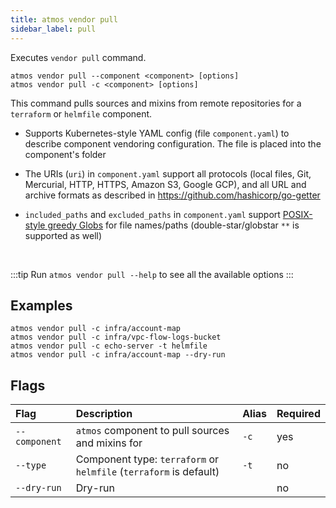 ```yaml
---
title: atmos vendor pull
sidebar_label: pull
---
```


Executes `vendor pull` command.

```shell
atmos vendor pull --component <component> [options]
atmos vendor pull -c <component> [options]
```

This command pulls sources and mixins from remote repositories for a `terraform` or `helmfile` component.

- Supports Kubernetes-style YAML config (file `component.yaml`) to describe component vendoring configuration. The file is placed into the component's
  folder

- The URIs (`uri`) in `component.yaml` support all protocols (local files, Git, Mercurial, HTTP, HTTPS, Amazon S3, Google GCP), and all URL and
  archive formats as described in https://github.com/hashicorp/go-getter

- `included_paths` and `excluded_paths` in `component.yaml` support [POSIX-style greedy Globs](https://en.wikipedia.org/wiki/Glob_(programming)) for
  file names/paths (double-star/globstar `**` is supported as well)

<br/>

:::tip
Run `atmos vendor pull --help` to see all the available options
:::

## Examples

```shell
atmos vendor pull -c infra/account-map
atmos vendor pull -c infra/vpc-flow-logs-bucket
atmos vendor pull -c echo-server -t helmfile
atmos vendor pull -c infra/account-map --dry-run
```

## Flags

| Flag          | Description                                                        | Alias | Required |
|:--------------|:-------------------------------------------------------------------|:------|:---------|
| `--component` | `atmos` component to pull sources and mixins for                   | `-c`  | yes      |
| `--type`      | Component type: `terraform` or `helmfile` (`terraform` is default) | `-t`  | no       |
| `--dry-run`   | Dry-run                                                            |       | no       |
